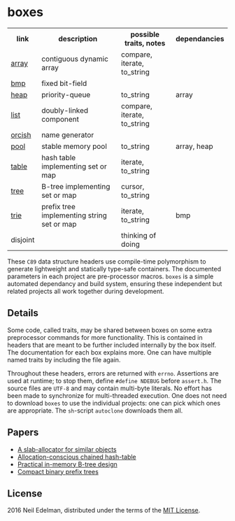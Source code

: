 # boxes #

<table><tr>
	<th>link</th>
	<th>description</th>
	<th>possible traits, notes</th>
	<th>dependancies</th>
</tr><tr>
	<td><a href="https://github.com/neil-edelman/array">array</a></td>
	<td>contiguous dynamic array</td>
	<td>compare, iterate, to_string</td>
	<td></td>
</tr><tr>
	<td><a href = "https://github.com/neil-edelman/bmp">bmp</a></td>
	<td>fixed bit-field</td>
	<td></td>
	<td></td>
</tr><tr>
	<td><a href = "https://github.com/neil-edelman/heap">heap</a></td>
	<td>priority-queue</td>
	<td>to_string</td>
	<td>array</td>
</tr><tr>
	<td><a href = "https://github.com/neil-edelman/list">list</a></td>
	<td>doubly-linked component</td>
	<td>compare, iterate, to_string</td>
	<td></td>
</tr><tr>
	<td><a href = "https://github.com/neil-edelman/orcish">orcish</a></td>
	<td>name generator</td>
	<td></td>
	<td></td>
</tr><tr>
	<td><a href = "https://github.com/neil-edelman/pool">pool</a></td>
	<td>stable memory pool</td>
	<td>to_string</td>
	<td>array, heap</td>
</tr><tr>
	<td><a href = "https://github.com/neil-edelman/table">table</a></td>
	<td>hash table implementing set or map</td>
	<td>iterate, to_string</td>
	<td></td>
</tr><tr>
	<td><a href = "https://github.com/neil-edelman/tree">tree</a></td>
	<td>B-tree implementing set or map</td>
	<td>cursor, to_string</td>
	<td></td>
</tr><tr>
	<td><a href = "https://github.com/neil-edelman/trie">trie</a></td>
	<td>prefix tree implementing string set or map</td>
	<td>iterate, to_string</td>
	<td>bmp</td>
</tr><tr>
	<td>disjoint</td>
	<td></td>
	<td>thinking of doing</td>
	<td></td>
</tr></table>

These `C89` data structure headers use compile-time polymorphism
to generate lightweight and statically type-safe containers.  The
documented parameters in each project are pre-processor macros.
`boxes` is a simple automated dependancy and build system, ensuring
these independent but related projects all work together during
development.

## Details ##

Some code, called traits, may be shared between boxes on some extra
preprocessor commands for more functionality. This is contained in
headers that are meant to be further included internally by the box
itself. The documentation for each box explains more. One can have
multiple named traits by including the file again.

Throughout these headers, errors are returned with `errno`. Assertions
are used at runtime; to stop them, define `#define NDEBUG` before
`assert.h`. The source files are `UTF-8` and may contain multi-byte
literals. No effort has been made to synchronize for multi-threaded
execution. One does not need to download `boxes` to use the individual
projects: one can pick which ones are appropriate. The `sh`-script
`autoclone` downloads them all.

## Papers ##

* [A slab-allocator for similar objects](https://github.com/neil-edelman/pool/blob/master/doc/pool.pdf)
* [Allocation-conscious chained hash-table](https://github.com/neil-edelman/table/blob/master/doc/table.pdf)
* [Practical in-memory B-tree design](https://github.com/neil-edelman/tree/blob/master/doc/tree.pdf)
* [Compact binary prefix trees](https://github.com/neil-edelman/trie/blob/master/doc/trie.pdf)

## License ##

2016 Neil Edelman, distributed under the terms of the [MIT
License](https://opensource.org/licenses/MIT).
